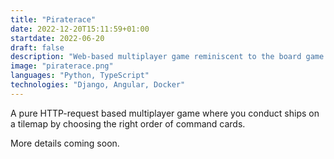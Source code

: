 ```yaml
---
title: "Piraterace"
date: 2022-12-20T15:11:59+01:00
startdate: 2022-06-20
draft: false
description: "Web-based multiplayer game reminiscent to the board game Roborally."
image: "piraterace.png"
languages: "Python, TypeScript"
technologies: "Django, Angular, Docker"
---
```


A pure HTTP-request based multiplayer game where you conduct ships on a tilemap by choosing the right
order of command cards.

More details coming soon.

